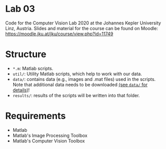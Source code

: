 # Lab 03
Code for the Computer Vision Lab 2020 at the Johannes Kepler University Linz, Austria.
Slides and material for the course can be found on Moodle: https://moodle.jku.at/jku/course/view.php?id=11749

# Structure

 * `*.m`: Matlab scripts.
 * `util/`: Utility Matlab scripts, which help to work with our data.
 * `data/`: contains data (e.g., images and .mat files) used in the scripts. Note that additional data needs to be downloaded [(see `data/` for details)](./data/)!
 * `results/`: results of the scripts will be written into that folder.
   
# Requirements

* Matlab 
* Matlab's Image Processing Toolbox
* Matlab's Computer Vision Toolbox

